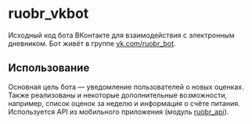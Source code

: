 # ruobr_vkbot
Исходный код бота ВКонтакте для взаимодействия с электронным дневником. Бот живёт в группе [vk.com/ruobr_bot](https://vk.com/ruobr_bot).

## Использование
Основная цель бота — уведомление пользователей о новых оценках. Также реализованы и некоторые дополнительные возможности, например, список оценок за неделю и информация о счёте питания. Используется API из мобильного приложения (модуль [ruobr_api](https://github.com/raitonoberu/ruobr_api)).
